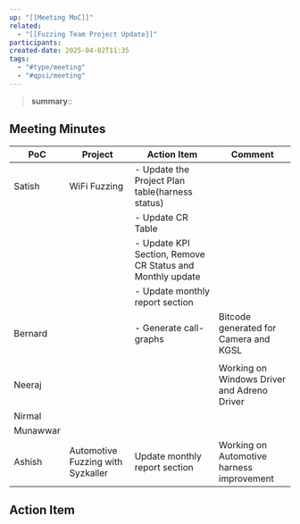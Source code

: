 ```yaml
---
up: "[[Meeting MoC]]"
related:
  - "[[Fuzzing Team Project Update]]"
participants: 
created-date: 2025-04-02T11:35
tags:
  - "#type/meeting"
  - "#qpsi/meeting"
---
```


> **summary**::

## Meeting Minutes

| PoC      | Project                           | Action Item                                               | Comment                                       |
| -------- | --------------------------------- | --------------------------------------------------------- | --------------------------------------------- |
| Satish   | WiFi Fuzzing                      | - Update the Project Plan table(harness status)           |                                               |
|          |                                   | - Update CR Table                                         |                                               |
|          |                                   | - Update KPI Section, Remove CR Status and Monthly update |                                               |
|          |                                   | - Update monthly report section                           |                                               |
| Bernard  |                                   | - Generate call-graphs                                    | Bitcode generated for Camera and KGSL         |
|          |                                   |                                                           |                                               |
| Neeraj   |                                   |                                                           | Working on Windows Driver and Adreno Driver |
| Nirmal   |                                   |                                                           |                                               |
| Munawwar |                                   |                                                           |                                               |
| Ashish   | Automotive Fuzzing with Syzkaller | Update monthly report section                             | Working on Automotive harness improvement     |

## Action Item